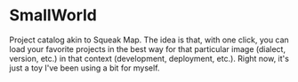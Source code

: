 SmallWorld
==========

Project catalog akin to Squeak Map. The idea is that, with one click, you can load your favorite projects in the best way for that particular image (dialect, version, etc.) in that context (development, deployment, etc.). Right now, it's just a toy I've been using a bit for myself.

